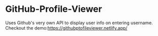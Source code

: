 # GitHub-Profile-Viewer
Uses Github's very own API to display user info on entering username.
Checkout the demo:https://githubptofileviewer.netlify.app/
